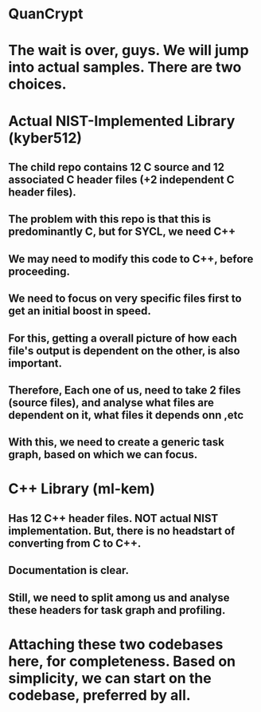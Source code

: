 # QuanCrypt

# The wait is over, guys. We will jump into actual samples. There are two choices.
# Actual NIST-Implemented Library (kyber512)
## The child repo contains 12 C source and 12 associated C header files (+2 independent C header files).
## The problem with this repo is that this is predominantly C, but for SYCL, we need C++
## We may need to modify this code to C++, before proceeding.

## We need to focus on very specific files first to get an initial boost in speed.
## For this, getting a overall picture of how each file's output is dependent on the other, is also important. 
## Therefore, Each one of us, need to take 2 files (source files), and analyse what files are dependent on it, what files it depends onn ,etc
## With this, we need to create a generic task graph, based on which we can focus.

# C++ Library (ml-kem)
## Has 12 C++ header files. NOT actual NIST implementation. But, there is no headstart of converting from C to C++.
## Documentation is clear. 
## Still, we need to split among us and analyse these headers for task graph and profiling. 

# Attaching these two codebases here, for completeness. Based on simplicity, we can start on the codebase, preferred by all.
